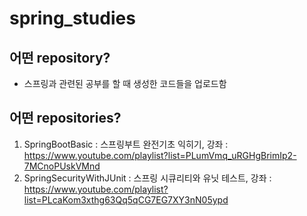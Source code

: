 # spring_studies

## 어떤 repository?
- 스프링과 관련된 공부를 할 때 생성한 코드들을 업로드함

## 어떤 repositories?
1. SpringBootBasic : 스프링부트 완전기초 익히기, 강좌 : https://www.youtube.com/playlist?list=PLumVmq_uRGHgBrimIp2-7MCnoPUskVMnd
2. SpringSecurityWithJUnit : 스프링 시큐리티와 유닛 테스트, 강좌 : https://www.youtube.com/playlist?list=PLcaKom3xthg63Qq5qCG7EG7XY3nN05ypd
